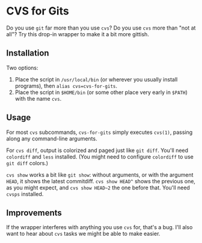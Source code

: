 # CVS for Gits

Do you use `git` far more than you use `cvs`? Do you use `cvs` more than "not at all"? Try this drop-in wrapper to make it a bit more gittish.

## Installation

Two options:

1. Place the script in `/usr/local/bin` (or wherever you usually install programs), then `alias cvs=cvs-for-gits`.
2. Place the script in `$HOME/bin` (or some other place very early in `$PATH`) with the name `cvs`.

## Usage

For most `cvs` subcommands, `cvs-for-gits` simply executes `cvs(1)`, passing along any command-line arguments.

For `cvs diff`, output is colorized and paged just like `git diff`. You'll need `colordiff` and `less` installed. (You might need to configure `colordiff` to use `git diff` colors.)

`cvs show` works a bit like `git show`: without arguments, or with the argument `HEAD`, it shows the latest commitdiff. `cvs show HEAD^` shows the previous one, as you might expect, and `cvs show HEAD~2` the one before that. You'll need `cvsps` installed.

## Improvements

If the wrapper interferes with anything you use `cvs` for, that's a bug. I'll also want to hear about `cvs` tasks we might be able to make easier.
